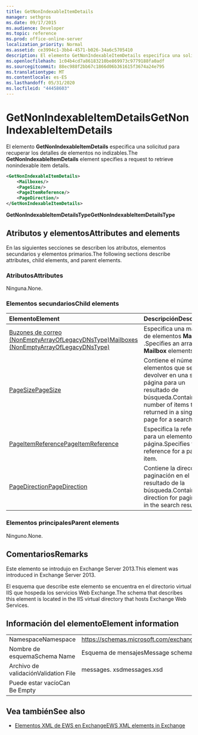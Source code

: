 ```yaml
---
title: GetNonIndexableItemDetails
manager: sethgros
ms.date: 09/17/2015
ms.audience: Developer
ms.topic: reference
ms.prod: office-online-server
localization_priority: Normal
ms.assetid: ce3994c1-3bb4-4571-b026-34a6c5705410
description: El elemento GetNonIndexableItemDetails especifica una solicitud para recuperar los detalles de elementos no indizables.
ms.openlocfilehash: 1c04b4cd7a86183210be869973c9779188fa0adf
ms.sourcegitcommit: 88ec988f2bb67c1866d06b361615f3674a24e795
ms.translationtype: MT
ms.contentlocale: es-ES
ms.lasthandoff: 05/31/2020
ms.locfileid: "44458603"
---
```

# <a name="getnonindexableitemdetails"></a><span data-ttu-id="5814f-103">GetNonIndexableItemDetails</span><span class="sxs-lookup"><span data-stu-id="5814f-103">GetNonIndexableItemDetails</span></span>

<span data-ttu-id="5814f-104">El elemento **GetNonIndexableItemDetails** especifica una solicitud para recuperar los detalles de elementos no indizables.</span><span class="sxs-lookup"><span data-stu-id="5814f-104">The **GetNonIndexableItemDetails** element specifies a request to retrieve nonindexable item details.</span></span> 
  
```XML
<GetNonIndexableItemDetails>
    <Mailboxes/>
    <PageSize/>
    <PageItemReference/>
    <PageDirection/>
</GetNonIndexableItemDetails>
```

 <span data-ttu-id="5814f-105">**GetNonIndexableItemDetailsType**</span><span class="sxs-lookup"><span data-stu-id="5814f-105">**GetNonIndexableItemDetailsType**</span></span>
## <a name="attributes-and-elements"></a><span data-ttu-id="5814f-106">Atributos y elementos</span><span class="sxs-lookup"><span data-stu-id="5814f-106">Attributes and elements</span></span>

<span data-ttu-id="5814f-107">En las siguientes secciones se describen los atributos, elementos secundarios y elementos primarios.</span><span class="sxs-lookup"><span data-stu-id="5814f-107">The following sections describe attributes, child elements, and parent elements.</span></span>
  
### <a name="attributes"></a><span data-ttu-id="5814f-108">Atributos</span><span class="sxs-lookup"><span data-stu-id="5814f-108">Attributes</span></span>

<span data-ttu-id="5814f-109">Ninguna.</span><span class="sxs-lookup"><span data-stu-id="5814f-109">None.</span></span>
  
### <a name="child-elements"></a><span data-ttu-id="5814f-110">Elementos secundarios</span><span class="sxs-lookup"><span data-stu-id="5814f-110">Child elements</span></span>

|<span data-ttu-id="5814f-111">**Elemento**</span><span class="sxs-lookup"><span data-stu-id="5814f-111">**Element**</span></span>|<span data-ttu-id="5814f-112">**Descripción**</span><span class="sxs-lookup"><span data-stu-id="5814f-112">**Description**</span></span>|
|:-----|:-----|
|[<span data-ttu-id="5814f-113">Buzones de correo (NonEmptyArrayOfLegacyDNsType)</span><span class="sxs-lookup"><span data-stu-id="5814f-113">Mailboxes (NonEmptyArrayOfLegacyDNsType)</span></span>](mailboxes-nonemptyarrayoflegacydnstype.md) <br/> |<span data-ttu-id="5814f-114">Especifica una matriz de elementos **Mailbox** .</span><span class="sxs-lookup"><span data-stu-id="5814f-114">Specifies an array of **Mailbox** elements.</span></span>  <br/> |
|[<span data-ttu-id="5814f-115">PageSize</span><span class="sxs-lookup"><span data-stu-id="5814f-115">PageSize</span></span>](pagesize.md) <br/> |<span data-ttu-id="5814f-116">Contiene el número de elementos que se van a devolver en una sola página para un resultado de búsqueda.</span><span class="sxs-lookup"><span data-stu-id="5814f-116">Contains the number of items to be returned in a single page for a search result.</span></span>  <br/> |
|[<span data-ttu-id="5814f-117">PageItemReference</span><span class="sxs-lookup"><span data-stu-id="5814f-117">PageItemReference</span></span>](pageitemreference.md) <br/> |<span data-ttu-id="5814f-118">Especifica la referencia para un elemento de página.</span><span class="sxs-lookup"><span data-stu-id="5814f-118">Specifies the reference for a page item.</span></span>  <br/> |
|[<span data-ttu-id="5814f-119">PageDirection</span><span class="sxs-lookup"><span data-stu-id="5814f-119">PageDirection</span></span>](pagedirection.md) <br/> |<span data-ttu-id="5814f-120">Contiene la dirección de paginación en el resultado de la búsqueda.</span><span class="sxs-lookup"><span data-stu-id="5814f-120">Contains the direction for pagination in the search result.</span></span>  <br/> |
   
### <a name="parent-elements"></a><span data-ttu-id="5814f-121">Elementos principales</span><span class="sxs-lookup"><span data-stu-id="5814f-121">Parent elements</span></span>

<span data-ttu-id="5814f-122">Ninguno.</span><span class="sxs-lookup"><span data-stu-id="5814f-122">None.</span></span>
  
## <a name="remarks"></a><span data-ttu-id="5814f-123">Comentarios</span><span class="sxs-lookup"><span data-stu-id="5814f-123">Remarks</span></span>

<span data-ttu-id="5814f-124">Este elemento se introdujo en Exchange Server 2013.</span><span class="sxs-lookup"><span data-stu-id="5814f-124">This element was introduced in Exchange Server 2013.</span></span>
  
<span data-ttu-id="5814f-125">El esquema que describe este elemento se encuentra en el directorio virtual IIS que hospeda los servicios Web Exchange.</span><span class="sxs-lookup"><span data-stu-id="5814f-125">The schema that describes this element is located in the IIS virtual directory that hosts Exchange Web Services.</span></span>
  
## <a name="element-information"></a><span data-ttu-id="5814f-126">Información del elemento</span><span class="sxs-lookup"><span data-stu-id="5814f-126">Element information</span></span>

|||
|:-----|:-----|
|<span data-ttu-id="5814f-127">Namespace</span><span class="sxs-lookup"><span data-stu-id="5814f-127">Namespace</span></span>  <br/> |https://schemas.microsoft.com/exchange/services/2006/messages  <br/> |
|<span data-ttu-id="5814f-128">Nombre de esquema</span><span class="sxs-lookup"><span data-stu-id="5814f-128">Schema Name</span></span>  <br/> |<span data-ttu-id="5814f-129">Esquema de mensajes</span><span class="sxs-lookup"><span data-stu-id="5814f-129">Message schema</span></span>  <br/> |
|<span data-ttu-id="5814f-130">Archivo de validación</span><span class="sxs-lookup"><span data-stu-id="5814f-130">Validation File</span></span>  <br/> |<span data-ttu-id="5814f-131">messages. xsd</span><span class="sxs-lookup"><span data-stu-id="5814f-131">messages.xsd</span></span>  <br/> |
|<span data-ttu-id="5814f-132">Puede estar vacío</span><span class="sxs-lookup"><span data-stu-id="5814f-132">Can Be Empty</span></span>  <br/> ||
   
## <a name="see-also"></a><span data-ttu-id="5814f-133">Vea también</span><span class="sxs-lookup"><span data-stu-id="5814f-133">See also</span></span>



- [<span data-ttu-id="5814f-134">Elementos XML de EWS en Exchange</span><span class="sxs-lookup"><span data-stu-id="5814f-134">EWS XML elements in Exchange</span></span>](ews-xml-elements-in-exchange.md)

